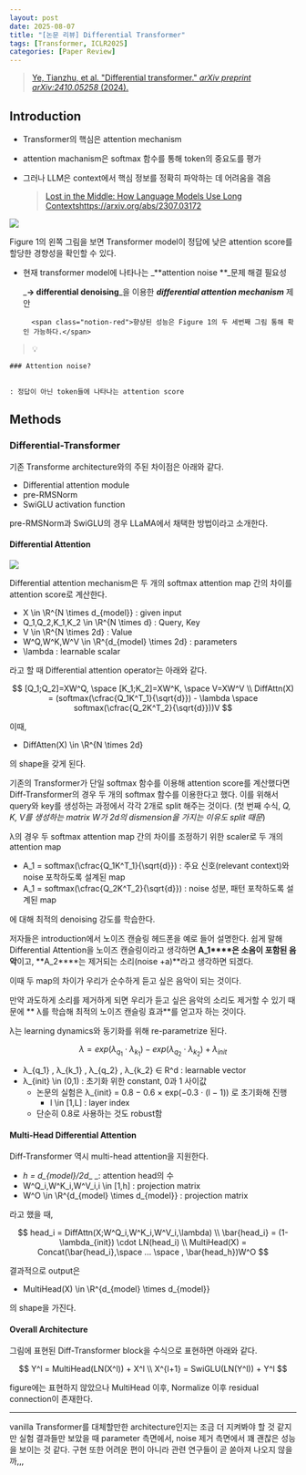 ```yaml
---
layout: post
date: 2025-08-07
title: "[논문 리뷰] Differential Transformer"
tags: [Transformer, ICLR2025]
categories: [Paper Review]
---
```


> [Ye, Tianzhu, et al. "Differential transformer." ](https://arxiv.org/abs/2410.05258)[_arXiv preprint arXiv:2410.05258_](https://arxiv.org/abs/2410.05258)[ (2024).](https://arxiv.org/abs/2410.05258)



## Introduction

- Transformer의 핵심은 attention mechanism
- attention machanism은 softmax 함수를 통해 token의 중요도를 평가
- 그러나 LLM은 context에서 핵심 정보를 정확히 파악하는 데 어려움을 겪음

	> [Lost in the Middle: How Language Models Use Long Contextshttps://arxiv.org/abs/2307.03172](https://arxiv.org/abs/2307.03172)


![](https://prod-files-secure.s3.us-west-2.amazonaws.com/542b861c-36a8-4051-84e5-8804b6728dba/9083ea56-691a-4752-ae26-47f403431ac8/image.png?X-Amz-Algorithm=AWS4-HMAC-SHA256&X-Amz-Content-Sha256=UNSIGNED-PAYLOAD&X-Amz-Credential=ASIAZI2LB466VYL7WDOU%2F20250907%2Fus-west-2%2Fs3%2Faws4_request&X-Amz-Date=20250907T032619Z&X-Amz-Expires=3600&X-Amz-Security-Token=IQoJb3JpZ2luX2VjEDIaCXVzLXdlc3QtMiJHMEUCIQD1M0%2F4d5BDtxYFK46Wk5wNF3aFzCbP7CfHTPx99y8S7gIgRKkyNEk%2B8yuHU1HVSiJHOFDb5hKNAMqBJHzKK%2FzCPQIqiAQIm%2F%2F%2F%2F%2F%2F%2F%2F%2F%2F%2FARAAGgw2Mzc0MjMxODM4MDUiDHWVcLVKnRZYlwZVEyrcA1gvuo5lGjgHxhFwqW%2F3dzkirW5egaxuDt9yZKapZOXeSHx6RvzyJILn1j%2B75UkIXRqzT6GuEacDqyg99O5HDnwlYm6B38mh3ONvjyIUPM3XdbuBgq6rsclxgYapyRWHwKvjS%2BWmp87OiWCkAdBZAgS6BQG5DqLKMKQ4x2uozEgHbT9KpVb4VTBNoKmMPg4ctbsXa0rpOOFWsFidUGvHIkBqDHBDr94Nz2pQ3Sq2OipjhGSXUYl8VUTTPdYH%2BwiQ%2F6Evty5fzXXy0G1Q3YgaEELS6XQ39j7aKf%2F259%2Bf7%2BLPbMz4%2FFB8ZiSEqnAhdo9sBv%2Fq5jP0wLeDX1aOZMcik%2FCKUv2QxaSxDqsPiRznJoWbCzgmcyAgJPE8JRGzaDdjMKh28wD5dHI0hadsE4db%2F3Ln0wPlTjPCVdH%2FiINvU3sfVsmrrOiIVmVbX5%2Fgk4YcjHdkdA04ahZ8Jcbi59%2FhL5rK9sfoydNpHOFooHJTVKQfFbFvJ4Zzt%2F2UTvbt%2FNFcOlY%2BGHeJkDSgkU%2BkpdJ4KgOOQPrQip5VOiWlIEZnNbW505JwrbQXBfwIZ3dz021onnTiVQacGcbHUPgX3Ywa0W%2F225nbVEjKTKs3gSuvZ184wXqadd3AOgJHX48tML%2FT88UGOqUBZZSVVC0J97MVo9cyNeRQAzsnP8RYPwfCg8TvzHn4b6%2FSEndowAg820gfLkwCuR6U9K%2BV4tF%2BS3jodhWHvBNASoki8ySV61WgJ9ZJICuFbRG3m9H5qSzKMMi2ErwDKjdkJRItsx3gPP5gnGhg%2BUavIt2ZZAn2oIxca8EvWIy1zrX8ktIRfmuICE1U9mr1HDifwZMhS15uqaQAnBo%2B1DH63C5BIRBi&X-Amz-Signature=fbee2441be097981a0f676cdf83c8032703c491e5daf2606e65f58b39c158dbe&X-Amz-SignedHeaders=host&x-amz-checksum-mode=ENABLED&x-id=GetObject)


Figure 1의 왼쪽 그림을 보면 Transformer model이 정답에 낮은 attention score를 할당한 경향성을 확인할 수 있다.

- 현재 transformer model에 나타나는 _**attention noise **_문제 해결 필요성

	_**→ differential denoising**_을 이용한 _**differential attention mechanism**_ 제안


		<span class="notion-red">향상된 성능은 Figure 1의 두 세번째 그림 통해 확인 가능하다.</span>


> 💡 


	### Attention noise?


	: 정답이 아닌 token들에 나타나는 attention score



## Methods



### Differential-Transformer


기존 Transforme architecture와의 주된 차이점은 아래와 같다.

- Differential attention module
- pre-RMSNorm
- SwiGLU activation function

pre-RMSNorm과 SwiGLU의 경우 LLaMA에서 채택한 방법이라고 소개한다.



#### Differential Attention


![](https://prod-files-secure.s3.us-west-2.amazonaws.com/542b861c-36a8-4051-84e5-8804b6728dba/116d70b2-1963-4810-9167-f4c7d8a06e8f/image.png?X-Amz-Algorithm=AWS4-HMAC-SHA256&X-Amz-Content-Sha256=UNSIGNED-PAYLOAD&X-Amz-Credential=ASIAZI2LB466VYL7WDOU%2F20250907%2Fus-west-2%2Fs3%2Faws4_request&X-Amz-Date=20250907T032619Z&X-Amz-Expires=3600&X-Amz-Security-Token=IQoJb3JpZ2luX2VjEDIaCXVzLXdlc3QtMiJHMEUCIQD1M0%2F4d5BDtxYFK46Wk5wNF3aFzCbP7CfHTPx99y8S7gIgRKkyNEk%2B8yuHU1HVSiJHOFDb5hKNAMqBJHzKK%2FzCPQIqiAQIm%2F%2F%2F%2F%2F%2F%2F%2F%2F%2F%2FARAAGgw2Mzc0MjMxODM4MDUiDHWVcLVKnRZYlwZVEyrcA1gvuo5lGjgHxhFwqW%2F3dzkirW5egaxuDt9yZKapZOXeSHx6RvzyJILn1j%2B75UkIXRqzT6GuEacDqyg99O5HDnwlYm6B38mh3ONvjyIUPM3XdbuBgq6rsclxgYapyRWHwKvjS%2BWmp87OiWCkAdBZAgS6BQG5DqLKMKQ4x2uozEgHbT9KpVb4VTBNoKmMPg4ctbsXa0rpOOFWsFidUGvHIkBqDHBDr94Nz2pQ3Sq2OipjhGSXUYl8VUTTPdYH%2BwiQ%2F6Evty5fzXXy0G1Q3YgaEELS6XQ39j7aKf%2F259%2Bf7%2BLPbMz4%2FFB8ZiSEqnAhdo9sBv%2Fq5jP0wLeDX1aOZMcik%2FCKUv2QxaSxDqsPiRznJoWbCzgmcyAgJPE8JRGzaDdjMKh28wD5dHI0hadsE4db%2F3Ln0wPlTjPCVdH%2FiINvU3sfVsmrrOiIVmVbX5%2Fgk4YcjHdkdA04ahZ8Jcbi59%2FhL5rK9sfoydNpHOFooHJTVKQfFbFvJ4Zzt%2F2UTvbt%2FNFcOlY%2BGHeJkDSgkU%2BkpdJ4KgOOQPrQip5VOiWlIEZnNbW505JwrbQXBfwIZ3dz021onnTiVQacGcbHUPgX3Ywa0W%2F225nbVEjKTKs3gSuvZ184wXqadd3AOgJHX48tML%2FT88UGOqUBZZSVVC0J97MVo9cyNeRQAzsnP8RYPwfCg8TvzHn4b6%2FSEndowAg820gfLkwCuR6U9K%2BV4tF%2BS3jodhWHvBNASoki8ySV61WgJ9ZJICuFbRG3m9H5qSzKMMi2ErwDKjdkJRItsx3gPP5gnGhg%2BUavIt2ZZAn2oIxca8EvWIy1zrX8ktIRfmuICE1U9mr1HDifwZMhS15uqaQAnBo%2B1DH63C5BIRBi&X-Amz-Signature=d3dd89dc5750475e9287433056d0ca943088adf6c3a6cee6f355c46b4e740c89&X-Amz-SignedHeaders=host&x-amz-checksum-mode=ENABLED&x-id=GetObject)


Differential attention mechanism은 두 개의 softmax attention map 간의 차이를 attention score로 계산한다.

- X \in \R^{N \times d\_{model}} : given input
- Q\_1,Q\_2,K\_1,K\_2 \in \R^{N \times d} : Query, Key
- V \in \R^{N \times 2d} : Value
- W^Q,W^K,W^V \in \R^{d\_{model} \times 2d} : parameters
- \lambda : learnable scalar

라고 할 때 Differential attention operator는 아래와 같다.


$$
[Q_1;Q_2]=XW^Q, \space [K_1;K_2]=XW^K, \space V=XW^V \\
DiffAttn(X) = (softmax(\cfrac{Q_1K^T_1}{\sqrt{d}}) - \lambda \space softmax(\cfrac{Q_2K^T_2}{\sqrt{d}}))V
$$


이때,

- DiffAtten(X) \in \R^{N \times 2d}

의 shape을 갖게 된다.


기존의 Transformer가 단일 softmax 함수를 이용해 attention score를 계산했다면 Diff-Transformer의 경우 두 개의 softmax 함수를 이용한다고 했다. 이를 위해서 query와 key를 생성하는 과정에서 각각 2개로 split 해주는 것이다. <span class="notion-red">(첫 번째 수식, </span><span class="notion-red">_Q, K, V를 생성하는 matrix W가 2d의 dismension을 가지는 이유도 split 때문_</span><span class="notion-red">)</span>


 λ의 경우 두 softmax attention map 간의 차이를 조정하기 위한 scaler로 두 개의 attention map

- A\_1 = softmax(\cfrac{Q\_1K^T\_1}{\sqrt{d}}) : 주요 신호(relevant context)와 noise 포착하도록 설계된 map
- A\_1 = softmax(\cfrac{Q\_2K^T\_2}{\sqrt{d}}) : noise 성분, 패턴 포착하도록 설계된 map 

에 대해 최적의 denoising 강도를 학습한다.


저자들은 introduction에서 노이즈 캔슬링 헤드폰을 예로 들어 설명한다. 쉽게 말해 Differential Attention을 노이즈 캔슬링이라고 생각하면 **A\_1****은 소음이 포함된 음악**이고, **A\_2****는 제거되는 소리(noise +a)**라고 생각하면 되겠다. 


이때 두 map의 차이가 우리가 순수하게 듣고 싶은 음악이 되는 것이다. 


만약 과도하게 소리를 제거하게 되면 우리가 듣고 싶은 음악의 소리도 제거할 수 있기 때문에 ** λ를 학습해 최적의 노이즈 캔슬링 효과**를 얻고자 하는 것이다.


λ는 learning dynamics와 동기화를 위해 re-parametrize 된다.


$$
\lambda = exp(\lambda_{q_1} \cdot \lambda_{k_1}) - exp(\lambda_{q_2} \cdot \lambda_{k_2}) + \lambda_{init}
$$

- λ\_{q\_1} , λ\_{k\_1} , λ\_{q\_2} , λ\_{k\_2} ∈ R^d : learnable vector
- λ\_{init} \in (0,1) : 초기화 위한 constant, 0과 1 사이값
	- 논문의 실험은 λ\_{init} = 0.8 − 0.6 × exp(−0.3 · (l − 1)) 로 초기화해 진행
		- l \in [1,L] : layer index
	- 단순히 0.8로 사용하는 것도 robust함


#### **Multi-Head Differential Attention**


Diff-Transformer 역시 multi-head attention을 지원한다.

- _h = d\_{model}/2d__ _: attention head의 수
- W^Q\_i,W^K\_i,W^V\_i,i \in [1,h] : projection matrix
- W^O \in \R^{d\_{model} \times d\_{model}} : projection matrix

라고 했을 때,


$$
head_i = DiffAttn(X;W^Q_i,W^K_i,W^V_i,\lambda) \\
\bar{head_i} = (1-\lambda_{init}) \cdot LN(head_i) \\
MultiHead(X) = Concat(\bar{head_i},\space ... \space , \bar{head_h})W^O
$$


결과적으로 output은

- MultiHead(X) \in \R^{d\_{model} \times d\_{model}}

의 shape을 가진다.



#### Overall Architecture


그림에 표현된 Diff-Transformer block을 수식으로 표현하면 아래와 같다.


$$
Y^l = MultiHead(LN(X^l)) + X^l \\
X^{l+1} = SwiGLU(LN(Y^l)) + Y^l
$$


figure에는 표현하지 않았으나 MultiHead 이후, Normalize 이후 residual connection이 존재한다.


---


vanilla Transformer를 대체할만한 architecture인지는 조금 더 지켜봐야 할 것 같지만 실험 결과들만 보았을 때 parameter 측면에서, noise 제거 측면에서 꽤 괜찮은 성능을 보이는 것 같다. 구현 또한 어려운 편이 아니라 관련 연구들이 곧 쏟아져 나오지 않을까,,,

